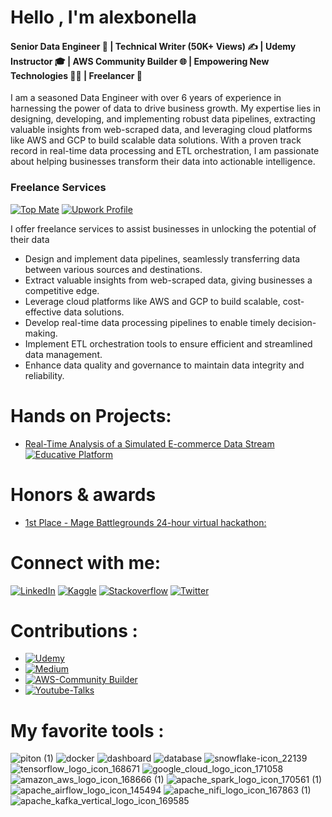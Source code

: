 
# Hello , I'm alexbonella 
#### Senior Data Engineer 🚀 | Technical Writer (50K+ Views) ✍️ | Udemy Instructor 🎓 | AWS Community Builder 🌐 | Empowering New Technologies 💪🏻 | Freelancer 💼

I am a seasoned Data Engineer with over 6 years of experience in harnessing the power of data to drive business growth. My expertise lies in designing, developing, and implementing robust data pipelines, extracting valuable insights from web-scraped data, and leveraging cloud platforms like AWS and GCP to build scalable data solutions. With a proven track record in real-time data processing and ETL orchestration, I am passionate about helping businesses transform their data into actionable intelligence.

### Freelance Services 

[![Top Mate](https://img.shields.io/badge/Top-Mate-orange)](https://topmate.io/datexland) 
[![Upwork Profile](https://img.shields.io/badge/Upwork-Profile-green)](https://www.upwork.com/freelancers/~01fee6dbf62e3990c0) 

I offer freelance services to assist businesses in unlocking the potential of their data 

* Design and implement data pipelines, seamlessly transferring data between various sources and destinations.
* Extract valuable insights from web-scraped data, giving businesses a competitive edge.
* Leverage cloud platforms like AWS and GCP to build scalable, cost-effective data solutions.
* Develop real-time data processing pipelines to enable timely decision-making.
* Implement ETL orchestration tools to ensure efficient and streamlined data management.
* Enhance data quality and governance to maintain data integrity and reliability.

# Hands on Projects:

* [Real-Time Analysis of a Simulated E-commerce Data Stream](https://www.educative.io/projects/real-time-analysis-of-a-simulated-e-commerce-data-stream) [![Educative Platform](https://img.shields.io/badge/Educative-Platform-blue)](https://www.educative.io/profile/view/5214055984529408)

# Honors & awards

* [1st Place - Mage Battlegrounds 24-hour virtual hackathon: ](https://github.com/alexbonella/Mage_Battlegrounds_Documentation)

# Connect with me: 

 [![LinkedIn](https://img.shields.io/badge/-LinkedIn-3b5998)](https://www.linkedin.com/in/alexanderbolano)
 [![Kaggle](https://img.shields.io/badge/-Kaggle-blue)](https://www.kaggle.com/alexbonella)
 [![Stackoverflow](https://img.shields.io/badge/-Stackoverflow-ff7c55)](https://stackoverflow.com/users/10906576/alexbonella)
 [![Twitter](https://img.shields.io/badge/-@datexland-1DA1F2)](https://twitter.com/datexland)


# Contributions : 

* [![Udemy](https://img.shields.io/badge/Udemy-Course-purple)](https://bit.ly/41cZfHD)
* [![Medium](https://img.shields.io/badge/Medium-Blog-black)](https://datexland.medium.com/)
* [![AWS-Community Builder](https://img.shields.io/badge/AWS-Community%20Builder-orange)](https://aws.amazon.com/es/developer/community/community-builders/community-builders-directory/?cb-cards.sort-by=item.additionalFields.cbName&cb-cards.sort-order=asc&awsf.builder-category=cb-type%23data&awsf.location=location%23latam&awsf.year=year%232022)
* [![Youtube-Talks](https://img.shields.io/badge/Youtube-Talks-red)](https://www.youtube.com/watch?v=8pECZZ6l8-4&t=3669s)


# My favorite tools : 
![piton (1)](https://user-images.githubusercontent.com/45697319/119986243-39700700-bf89-11eb-9553-4901245868b1.png)
![docker](https://user-images.githubusercontent.com/45697319/119987060-37f30e80-bf8a-11eb-9f30-05a3d89307b0.png)
![dashboard](https://user-images.githubusercontent.com/45697319/119987731-f6169800-bf8a-11eb-90d7-15128e0a5766.png)
![database](https://user-images.githubusercontent.com/45697319/119987733-f6169800-bf8a-11eb-9e06-74db56c928bc.png)
![snowflake-icon_22139](https://user-images.githubusercontent.com/45697319/119988928-3fb3b280-bf8c-11eb-96b0-8318b770555d.png)
![tensorflow_logo_icon_168671](https://user-images.githubusercontent.com/45697319/119989254-97521e00-bf8c-11eb-8bf0-e8aa152f0d9a.png)
![google_cloud_logo_icon_171058](https://user-images.githubusercontent.com/45697319/119989256-97eab480-bf8c-11eb-918b-e476b42a850e.png)
![amazon_aws_logo_icon_168666 (1)](https://user-images.githubusercontent.com/45697319/119990218-b1d8c700-bf8d-11eb-975a-74ba6d098d9f.png)
![apache_spark_logo_icon_170561 (1)](https://user-images.githubusercontent.com/45697319/119990347-d765d080-bf8d-11eb-9817-ae8141a64566.png)
![apache_airflow_logo_icon_145494](https://user-images.githubusercontent.com/45697319/119988556-da5fc180-bf8b-11eb-9cea-ace928e1d021.png)
![apache_nifi_logo_icon_167863 (1)](https://user-images.githubusercontent.com/45697319/119990454-f5cbcc00-bf8d-11eb-9e82-71afe9c647b7.png)
![apache_kafka_vertical_logo_icon_169585](https://user-images.githubusercontent.com/45697319/119988561-daf85800-bf8b-11eb-9d34-013215e051e7.png)


